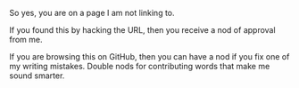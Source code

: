 So yes, you are on a page I am not linking to.

If you found this by hacking the URL, then you receive a nod of approval
from me.

If you are browsing this on GitHub, then you can have a nod if you fix
one of my writing mistakes.
Double nods for contributing words that make me sound smarter.
